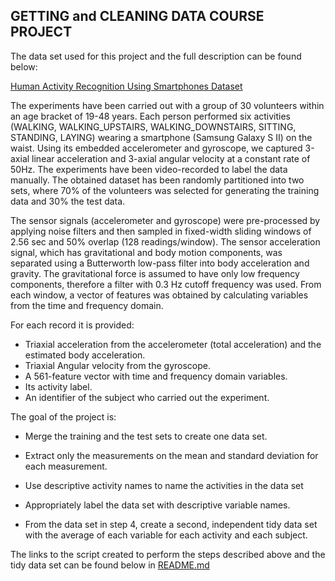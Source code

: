 ## GETTING and CLEANING DATA COURSE PROJECT

The data set used for this project and the full description can be found below:

[Human Activity Recognition Using Smartphones Dataset](http://archive.ics.uci.edu/ml/datasets/Human+Activity+Recognition+Using+Smartphones)

The experiments have been carried out with a group of 30 volunteers within an age bracket of 19-48 years. Each person performed six activities (WALKING, WALKING_UPSTAIRS, WALKING_DOWNSTAIRS, SITTING, STANDING, LAYING) wearing a smartphone (Samsung Galaxy S II) on the waist. Using its embedded accelerometer and gyroscope, we captured 3-axial linear acceleration and 3-axial angular velocity at a constant rate of 50Hz. The experiments have been video-recorded to label the data manually. The obtained dataset has been randomly partitioned into two sets, where 70% of the volunteers was selected for generating the training data and 30% the test data. 

The sensor signals (accelerometer and gyroscope) were pre-processed by applying noise filters and then sampled in fixed-width sliding windows of 2.56 sec and 50% overlap (128 readings/window). The sensor acceleration signal, which has gravitational and body motion components, was separated using a Butterworth low-pass filter into body acceleration and gravity. The gravitational force is assumed to have only low frequency components, therefore a filter with 0.3 Hz cutoff frequency was used. From each window, a vector of features was obtained by calculating variables from the time and frequency domain.

For each record it is provided:

- Triaxial acceleration from the accelerometer (total acceleration) and the estimated body acceleration.
- Triaxial Angular velocity from the gyroscope. 
- A 561-feature vector with time and frequency domain variables. 
- Its activity label. 
- An identifier of the subject who carried out the experiment.

The goal of the project is:

- Merge the training and the test sets to create one data set.

- Extract only the measurements on the mean and standard deviation for each measurement. 

- Use descriptive activity names to name the activities in the data set

- Appropriately label the data set with descriptive variable names. 

- From the data set in step 4, create a second, independent tidy data set with the average of each variable for each activity and each subject.

The links to the script created to perform the steps described above and the tidy data set can be found below in [README.md]()
